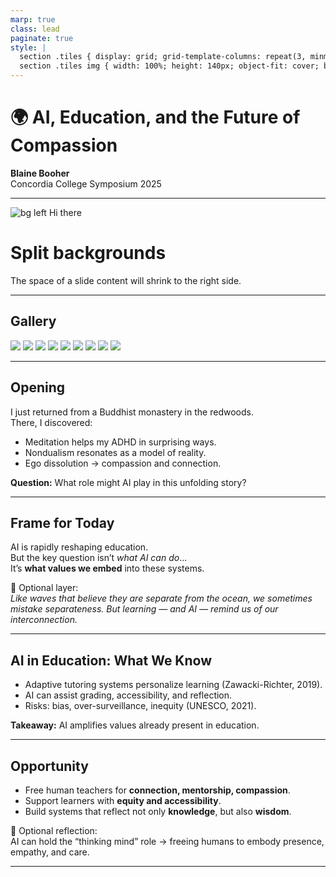 ```yaml
---
marp: true
class: lead
paginate: true
style: |
  section .tiles { display: grid; grid-template-columns: repeat(3, minmax(0, 1fr)); gap: 12px; }
  section .tiles img { width: 100%; height: 140px; object-fit: cover; border-radius: 6px; }
---
```


# 🌍 AI, Education, and the Future of Compassion  
**Blaine Booher**  
Concordia College Symposium 2025  

---

![bg left](https://picsum.photos/720?image=29)
Hi there

# Split backgrounds

The space of a slide content will shrink to the right side.

---

## Gallery

<div class="tiles">
  <img src="https://picsum.photos/id/1011/400/300" />
  <img src="https://picsum.photos/id/1015/400/300" />
  <img src="https://picsum.photos/id/1016/400/300" />
  <img src="https://picsum.photos/id/1025/400/300" />
  <img src="https://picsum.photos/id/1035/400/300" />
  <img src="https://picsum.photos/id/1043/400/300" />
  <img src="https://picsum.photos/id/1026/400/300" />
  <img src="https://picsum.photos/id/1036/400/300" />
  <img src="https://picsum.photos/id/1037/400/300" />
</div>

---

## Opening  
I just returned from a Buddhist monastery in the redwoods.  
There, I discovered:  
- Meditation helps my ADHD in surprising ways.  
- Nondualism resonates as a model of reality.  
- Ego dissolution → compassion and connection.  

**Question:** What role might AI play in this unfolding story?  

---

## Frame for Today  
AI is rapidly reshaping education.  
But the key question isn’t *what AI can do*…  
It’s **what values we embed** into these systems.  

🌿 Optional layer:  
*Like waves that believe they are separate from the ocean, we sometimes mistake separateness. But learning — and AI — remind us of our interconnection.*  

---

## AI in Education: What We Know  
- Adaptive tutoring systems personalize learning (Zawacki-Richter, 2019).  
- AI can assist grading, accessibility, and reflection.  
- Risks: bias, over-surveillance, inequity (UNESCO, 2021).  

**Takeaway:** AI amplifies values already present in education.  

---

## Opportunity  
- Free human teachers for **connection, mentorship, compassion**.  
- Support learners with **equity and accessibility**.  
- Build systems that reflect not only **knowledge**, but also **wisdom**.  

🌿 Optional reflection:  
AI can hold the “thinking mind” role → freeing humans to embody presence, empathy, and care.  

---
